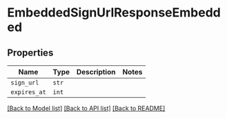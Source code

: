 # EmbeddedSignUrlResponseEmbedded



## Properties

| Name | Type | Description | Notes |
| ---- | ---- | ----------- | ----- |
| `sign_url` | ```str``` |    |  |
| `expires_at` | ```int``` |    |  |


[[Back to Model list]](../README.md#documentation-for-models) [[Back to API list]](../README.md#documentation-for-api-endpoints) [[Back to README]](../README.md)


